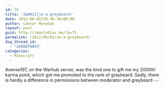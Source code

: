 ```yaml
---
id: 75
title: 'I&#8217;m a greybeard!'
date: 2012-06-01T20:46:38+00:00
author: Connor Monahan
layout: post
guid: http://cmastudios.me/?p=75
permalink: /2012/06/01/im-a-greybeard/
dsq_thread_id:
  - "2098870853"
categories:
  - Minecraft
---
```

Avense197, on the Warhub server, was the kind one to gift me my 2000th&#8217; karma point, which got me promoted to the rank of greybeard. Sadly, there is hardly a difference in permissions between moderator and greybeard -.-